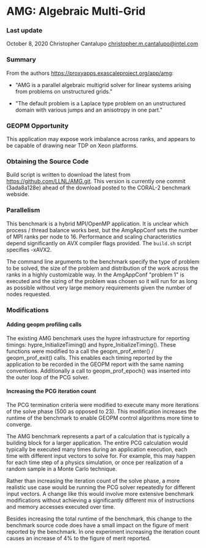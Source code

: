 # AMG: Algebraic Multi-Grid

### Last update

October 8, 2020
Christopher Cantalupo <christopher.m.cantalupo@intel.com>

### Summary

From the authors <https://proxyapps.exascaleproject.org/app/amg>:

- "AMG is a parallel algebraic multigrid solver for linear systems
  arising from problems on unstructured grids."

- "The default problem is a Laplace type problem on an unstructured
  domain with various jumps and an anisotropy in one part."

### GEOPM Opportunity

This application may expose work imbalance across ranks, and appears
to be capable of drawing near TDP on Xeon platforms.

### Obtaining the Source Code

Build script is written to download the latest from
<https://github.com/LLNL/AMG.git>.  This version is currently one
commit (3ada8a128e) ahead of the download posted to the CORAL-2
benchmark webside.

### Parallelism

This benchmark is a hybrid MPI/OpenMP application. It is unclear which
process / thread balance works best, but the AmgAppConf sets the
number of MPI ranks per node to 16.  Performance and scaling
characteristics depend significantly on AVX compiler flags provided.
The `build.sh` script specifies -xAVX2.

The command line arguments to the benchmark specify the type of
problem to be solved, the size of the problem and distribution of the
work across the ranks in a highly customizable way.  In the AmgAppConf
"problem 1" is executed and the sizing of the problem was chosen so it
will run for as long as possible without very large memory
requirements given the number of nodes requested.

### Modifications

#### Adding geopm profiling calls

The existing AMG benchmark uses the hypre infrastructure for reporting
timings: hypre_InitializeTiming() and hypre_InitializeTiming().  These
functions were modified to a call the geopm_prof_enter() /
geopm_prof_exit() calls.  This enables each timing reported by the
application to be recorded in the GEOPM report with the same naming
conventions.  Additionally a call to geopm_prof_epoch() was inserted
into the outer loop of the PCG solver.

#### Increasing the PCG iteration count

The PCG termination criteria were modified to execute many more
iterations of the solve phase (500 as opposed to 23).  This
modification increases the runtime of the benchmark to enable GEOPM
control algorithms more time to converge.

The AMG benchmark represents a part of a calculation that is typically
a building block for a larger application.  The entire PCG calculation
would typically be executed many times during an application
execution, each time with different input vectors to solve for.  For
example, this may happen for each time step of a physics simulation,
or once per realization of a random sample in a Monte Carlo technique.

Rather than increasing the iteration count of the solve phase, a more
realistic use case would be running the PCG solver repeatedly for
different input vectors.  A change like this would involve
more extensive benchmark modifications without achieving a
significantly different mix of instructions and memory accesses
executed over time.

Besides increasing the total runtime of the benchmark, this change to
the benchmark source code does have a small impact on the figure of
merit reported by the benchmark.  In one experiment increasing the
iteration count causes an increase of 4% to the figure of merit
reported.
